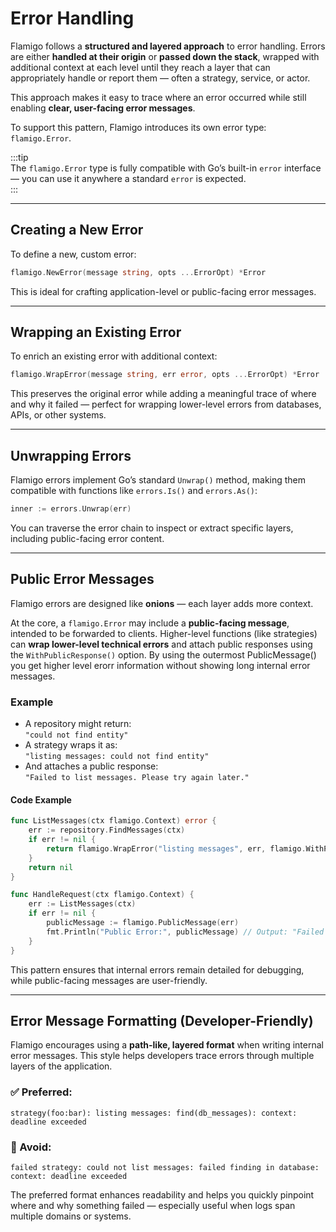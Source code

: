 # Error Handling

Flamigo follows a **structured and layered approach** to error handling. Errors are either **handled at their origin** or **passed down the stack**, wrapped with additional context at each level until they reach a layer that can appropriately handle or report them — often a strategy, service, or actor.

This approach makes it easy to trace where an error occurred while still enabling **clear, user-facing error messages**.

To support this pattern, Flamigo introduces its own error type: `flamigo.Error`.

:::tip  
The `flamigo.Error` type is fully compatible with Go’s built-in `error` interface — you can use it anywhere a standard `error` is expected.  
:::

---

## Creating a New Error

To define a new, custom error:

```go
flamigo.NewError(message string, opts ...ErrorOpt) *Error
```

This is ideal for crafting application-level or public-facing error messages.

---

## Wrapping an Existing Error

To enrich an existing error with additional context:

```go
flamigo.WrapError(message string, err error, opts ...ErrorOpt) *Error
```

This preserves the original error while adding a meaningful trace of where and why it failed — perfect for wrapping lower-level errors from databases, APIs, or other systems.

---

## Unwrapping Errors

Flamigo errors implement Go’s standard `Unwrap()` method, making them compatible with functions like `errors.Is()` and `errors.As()`:

```go
inner := errors.Unwrap(err)
```

You can traverse the error chain to inspect or extract specific layers, including public-facing error content.

---

## Public Error Messages

Flamigo errors are designed like **onions** — each layer adds more context.

At the core, a `flamigo.Error` may include a **public-facing message**, intended to be forwarded to clients. Higher-level functions (like strategies) can **wrap lower-level technical errors** and attach public responses using the `WithPublicResponse()` option.
By using the outermost PublicMessage() you get higher level erorr information without showing long internal error messages.

### Example

- A repository might return:  
  `"could not find entity"`
- A strategy wraps it as:  
  `"listing messages: could not find entity"`
- And attaches a public response:  
  `"Failed to list messages. Please try again later."`

#### Code Example

```go
func ListMessages(ctx flamigo.Context) error {
    err := repository.FindMessages(ctx)
    if err != nil {
        return flamigo.WrapError("listing messages", err, flamigo.WithPublicResponse("Failed to list messages. Please try again later."))
    }
    return nil
}

func HandleRequest(ctx flamigo.Context) {
    err := ListMessages(ctx)
    if err != nil {
        publicMessage := flamigo.PublicMessage(err)
        fmt.Println("Public Error:", publicMessage) // Output: "Failed to list messages. Please try again later."
    }
}
```

This pattern ensures that internal errors remain detailed for debugging, while public-facing messages are user-friendly.

---

## Error Message Formatting (Developer-Friendly)

Flamigo encourages using a **path-like, layered format** when writing internal error messages. This style helps developers trace errors through multiple layers of the application.

### ✅ Preferred:

```
strategy(foo:bar): listing messages: find(db_messages): context: deadline exceeded
```

### 🚫 Avoid:

```
failed strategy: could not list messages: failed finding in database: context: deadline exceeded
```

The preferred format enhances readability and helps you quickly pinpoint where and why something failed — especially useful when logs span multiple domains or systems.
